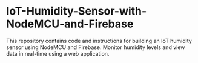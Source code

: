 # IoT-Humidity-Sensor-with-NodeMCU-and-Firebase
This repository contains code and instructions for building an IoT humidity sensor using NodeMCU and Firebase. Monitor humidity levels and view data in real-time using a web application.
